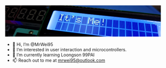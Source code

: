 ![It's ME !](itsme.png)
- 👋 Hi, I’m @MrWei95
- 👀 I’m interested in user interaction and microcontrollers.
- 🌱 I’m currently learning Loongson 99PAI
- 📫 Reach out to me at mrwei95@outlook.com
<!---
MrWei95/MrWei95 is a ✨ special ✨ repository because its `README.md` (this file) appears on your GitHub profile.
You can click the Preview link to take a look at your changes.
--->
